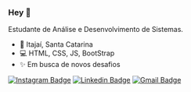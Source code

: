 ### Hey 👋

Estudante de Análise e Desenvolvimento de Sistemas.

 - 📍 Itajaí, Santa Catarina 
 - 💻 HTML, CSS, JS, BootStrap 
 - ✨ Em busca de novos desafios

[![Instagram Badge](https://img.shields.io/badge/Instagram-E4405F?style=for-the-badge&logo=instagram&logoColor=white&link=https://www.instagram.com/eduardahaiss/)](https://www.instagram.com/eduardahaiss/) [![Linkedin Badge](https://img.shields.io/badge/LinkedIn-0077B5?style=for-the-badge&logo=linkedin&logoColor=white&link=https://www.linkedin.com/in/maria-eduarda-hais/)](https://www.linkedin.com/in/maria-eduarda-hais/) [![Gmail Badge](https://img.shields.io/badge/Gmail-D14836?style=for-the-badge&logo=gmail&logoColor=white&link=mailto:eduardahaiss@gmail.com)](mailto:eduardahaiss@gmail.com)
